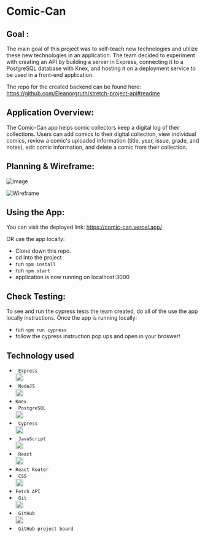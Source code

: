 # Comic-Can 

## Goal : 

The main goal of this project was to self-teach new technologies and utilize these new technologies in an application. The team decided to experiment with creating an API by building a server in Express, connecting it to a PostgreSQL database with Knex, and hosting it on a deployment service to be used in a front-end application. 

The repo for the created backend can be found here:
https://github.com/Eleanorgruth/stretch-project-api#readme

## Application Overview: 

The Comic-Can app helps comic collectors keep a digital log of their collections. Users can add comics to their digital collection, view individual comics, review a comic's uploaded information (title, year, issue, grade, and notes), edit comic information, and delete a comic from their collection. 

## Planning & Wireframe:

![image](https://user-images.githubusercontent.com/108088961/211428940-a75fb5a6-7f89-49d8-8a7e-cc61673531d7.png)

![Wireframe](https://user-images.githubusercontent.com/108088961/211430375-c46d95fc-508f-43cb-864c-b7577745053d.png)

## Using the App:

You can visit the deployed link: https://comic-can.vercel.app/

OR use the app locally:

- Clone down this repo.
- cd into the project
- run <code>npm install</code>
- run <code>npm start</code>
- application is now running on localhost:3000

## Check Testing: 

To see and run the cypress tests the team created, do all of the use the app locally instructions. Once the app is running locally:

- run <code>npm run cypress</code>
- follow the cypress instruction pop ups and open in your broswer!

## Technology used

- <code> Express <img height="20" src="https://user-images.githubusercontent.com/25181517/183859966-a3462d8d-1bc7-4880-b353-e2cbed900ed6.png" alt="Express" title="Express" /></code>
- <code> NodeJS <img height="20" src="https://user-images.githubusercontent.com/25181517/183568594-85e280a7-0d7e-4d1a-9028-c8c2209e073c.png" alt="Node.js" title="Node.js" /></code>
- <code>Knex</code>
- <code> PostgreSQL <img height="20" src="https://user-images.githubusercontent.com/25181517/117208740-bfb78400-adf5-11eb-97bb-09072b6bedfc.png" alt="PostgreSQL" title="PostgreSQL" /></code>
- <code> Cypress <img height="20" src="https://user-images.githubusercontent.com/68279555/200387386-276c709f-380b-46cc-81fd-f292985927a8.png" alt="Cypress" title="Cypress" /></code>
- <code> JavaScript <img height="20" src="https://user-images.githubusercontent.com/25181517/117447155-6a868a00-af3d-11eb-9cfe-245df15c9f3f.png" alt="JavaScript" title="JavaScript" /></code>
- <code> React <img height="20" src="https://user-images.githubusercontent.com/25181517/183897015-94a058a6-b86e-4e42-a37f-bf92061753e5.png" alt="React" title="React" /></code>
- <code>React Router </code>
- <code> CSS <img height="20" src="https://user-images.githubusercontent.com/25181517/183898674-75a4a1b1-f960-4ea9-abcb-637170a00a75.png" alt="CSS" title="CSS" /></code>
- <code>Fetch API </code>
- <code> Git <img height="20" src="https://user-images.githubusercontent.com/25181517/192108372-f71d70ac-7ae6-4c0d-8395-51d8870c2ef0.png" alt="Git" title="Git" /></code>
- <code> GitHub <img height="20" src="https://user-images.githubusercontent.com/25181517/192108372-f71d70ac-7ae6-4c0d-8395-51d8870c2ef0.png" alt="Git" title="Git" /></code>
- <code> GitHub project board </code> 
